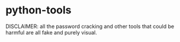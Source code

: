 # python-tools
DISCLAIMER: all the password cracking and other tools that could be harmful are all fake and purely visual.
